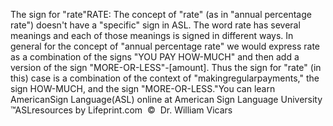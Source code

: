 The sign for "rate"RATE:
			The concept of "rate" (as in "annual percentage rate") 
			doesn't have a "specific" sign in ASL. The word rate has several 
			meanings and each of those meanings is signed in different ways. In 
			general for the concept of "annual percentage rate" we would express 
			rate as a combination of the signs "YOU PAY HOW-MUCH" and then add a 
			version of the sign "MORE-OR-LESS"-[amount]. Thus the sign for 
			"rate" (in this) case is a combination of the context of "makingregularpayments," the sign HOW-MUCH, 
			and the sign 
			"MORE-OR-LESS."You can learn AmericanSign 
		Language(ASL) online at American Sign Language University ™ASLresources 
		by Lifeprint.com  ©  Dr. William Vicars